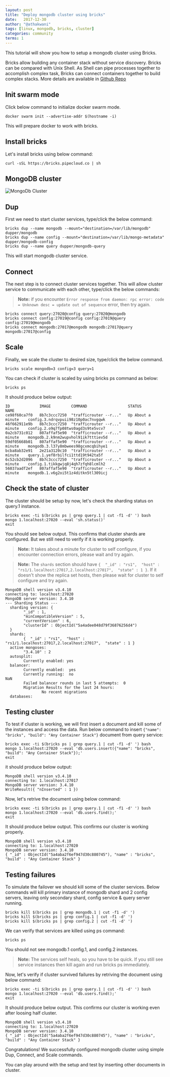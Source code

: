 ```yaml
---
layout: post
title: "Deploy mongodb cluster using bricks"
date:   2017-12-30
author: "@athakwani"
tags: [linux, mongodb, bricks, cluster]
categories: community
terms: 1
---
```


This tutorial will show you how to setup a mongodb cluster using Bricks. 

Bricks allow building any container stack without service discovery. Bricks can be compared with Unix Shell. As Shell can pipe processes together to accomplish complex task, Bricks can connect containers together to build complex stacks. 
More details are available in [Github Repo](https://github.com/pipecloud/Bricks)

## Init swarm mode

Click below command to initialize docker swarm mode.

```.term1
docker swarm init --advertise-addr $(hostname -i)
```

This will prepare docker to work with bricks.

## Install bricks

Let's install bricks using below command:

```.term1
curl -sSL https://bricks.pipecloud.co | sh
```

## MongoDB cluster

![MongoDb Cluster](https://linode.com/docs/assets/mongodb-cluster-diagram.png)

## Dup

First we need to start cluster services, type/click the below command:

```.term1
bricks dup --name mongodb --mount="destination=/var/lib/mongodb" dupper/mongodb
bricks dup --name config --mount="destination=/var/lib/mongo-metadata" dupper/mongodb-config
bricks dup --name query dupper/mongodb-query
```

This will start mongodb cluster service.


## Connect

The next step is to connect cluster services together. This will allow cluster service to communicate with each other, type/click the below commands:

> **Note:** if you encounter `Error response from daemon: rpc error: code = Unknown desc = update out of sequence` error, then try again.

```.term1
bricks connect query:27020@config query:27020@mongodb
bricks connect config:27019@config config:27019@query config:27019@mongodb
bricks connect mongodb:27017@mongodb mongodb:27017@query mongodb:27017@config
```

## Scale

Finally, we scale the cluster to desired size, type/click the below command.

```.term1
bricks scale mongodb=3 config=3 query=1
```

You can check if cluster is scaled by using bricks ps command as below:

```.term1
bricks ps
```

It should produce below output:

```
ID             IMAGE         COMMAND                  STATUS               NAME
ce98f60ca7f0   8b7c3ccc7250  "trafficrouter --r..."   Up About a minute    config.3.ndrqvpuii98z10p0ac7nvgqwk
46f662911e9b   8b7c3ccc7250  "trafficrouter --r..."   Up About a minute    config.2.o9q7fp08tws0agd3s9te5vcv7
0a2cb731c012   807affaf5e90  "trafficrouter --r..."   Up About a minute    mongodb.2.k9nm2wupvhol91ik7tttiev5d
59df05668b01   807affaf5e90  "trafficrouter --r..."   Up About a minute    mongodb.3.l37y8mbwees98gcxmcqbihye1
bcba8ab32e91   2e21a3120c10  "trafficrouter --r..."   Up About a minute    query.1.yef8rbilfci1ttd19t942ta5f
6c52cb2d2096   8b7c3ccc7250  "trafficrouter --r..."   Up About a minute    config.1.tikkgwjq8j4qh7zfqh8lcmlh2
56037aadf2ef   807affaf5e90  "trafficrouter --r..."   Up About a minute    mongodb.1.v6g2oi5t1z4ditkn5tl309icj
```

## Check the state of cluster

The cluster should be setup by now, let's check the sharding status on query.1 instance.

```.term1
bricks exec -ti $(bricks ps | grep query.1 | cut -f1 -d' ') bash
mongo 1.localhost:27020 --eval 'sh.status()'
exit
```

You should see below output. This confirms that cluster shards are configured. But we still need to verify if it is working properly.

> **Note:** It takes about a minute for cluster to self configure, if you encounter connection errors, please wait and try again.

> **Note:** The `shards` section should have `{  "_id" : "rs1",  "host" : "rs1/1.localhost:27017,2.localhost:27017",  "state" : 1 }`. If it doesn't show the replica set hosts, then please wait for cluster to self configure and try again.

```
MongoDB shell version v3.4.10
connecting to: localhost:27020
MongoDB server version: 3.4.10
--- Sharding Status ---
  sharding version: {
        "_id" : 1,
        "minCompatibleVersion" : 5,
        "currentVersion" : 6,
        "clusterId" : ObjectId("5a4adee048d79f36876256d4")
  }
  shards:
        {  "_id" : "rs1",  "host" : "rs1/1.localhost:27017,2.localhost:27017",  "state" : 1 }
  active mongoses:
        "3.4.10" : 2
  autosplit:
        Currently enabled: yes
  balancer:
        Currently enabled:  yes
        Currently running:  no
NaN
        Failed balancer rounds in last 5 attempts:  0
        Migration Results for the last 24 hours:
                No recent migrations
  databases:
```

## Testing cluster

To test if cluster is working, we will first insert a document and kill some of the instances and access the data. Run below command to insert `{"name": "bricks", "build": "Any Container Stack"}` document from query service:

```.term1
bricks exec -ti $(bricks ps | grep query.1 | cut -f1 -d' ') bash
mongo 1.localhost:27020 --eval 'db.users.insert({"name": "bricks", "build": "Any Container Stack"});'
exit
```

it should produce below output:
```
MongoDB shell version v3.4.10
connecting to: 1.localhost:27017
MongoDB server version: 3.4.10
WriteResult({ "nInserted" : 1 })
```

Now, let's retrive the document using below command:

```.term1
bricks exec -ti $(bricks ps | grep query.1 | cut -f1 -d' ') bash
mongo 1.localhost:27020 --eval 'db.users.find();'
exit
```

It should produce below output. This confirms our cluster is working properly.

```
MongoDB shell version v3.4.10
connecting to: 1.localhost:27020
MongoDB server version: 3.4.10
{ "_id" : ObjectId("5a4aba2f6ef947d30c880745"), "name" : "bricks", "build" : "Any Container Stack" }
```

## Testing failures

To simulate the failover we should kill some of the cluster services. Below commands will kill primary instance of mongodb shard and 2 config servers, leaving only secondary shard, config service & query server running. 

```.term1
bricks kill $(bricks ps | grep mongodb.1 | cut -f1 -d' ')
bricks kill $(bricks ps | grep config.1 | cut -f1 -d' ')
bricks kill $(bricks ps | grep config.2 | cut -f1 -d' ')
```

We can verify that services are killed using ps command:

```.term1
bricks ps
```

You should not see mongodb.1 config.1, and config.2 instances.
> **Note:** The services self heals, so you have to be quick. If you still see service instances then kill again and run bricks ps immediately.

Now, let's verify if cluster survived failures by retriving the document using below command:

```.term1
bricks exec -ti $(bricks ps | grep query.1 | cut -f1 -d' ') bash
mongo 1.localhost:27020 --eval 'db.users.find();'
exit
```

It should produce below output. This confirms our cluster is working even after loosing half cluster.

```
MongoDB shell version v3.4.10
connecting to: 1.localhost:27020
MongoDB server version: 3.4.10
{ "_id" : ObjectId("5a4aba2f6ef947d30c880745"), "name" : "bricks", "build" : "Any Container Stack" }
```

Congratulations! We successfully configured mongodb cluster using simple Dup, Connect, and Scale commands. 

You can play around with the setup and test by inserting other documents in cluster.